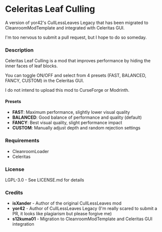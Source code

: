 # Celeritas Leaf Culling

A version of yor42's CullLessLeaves Legacy that has been migrated to CleanroomModTemplate and integrated with Celeritas GUI.

I'm too nervous to submit a pull request, but I hope to do so someday.

### Description

Celeritas Leaf Culling is a mod that improves performance by hiding the inner faces of leaf blocks.

You can toggle ON/OFF and select from 4 presets (FAST, BALANCED, FANCY, CUSTOM) in the Celeritas GUI.

I do not intend to upload this mod to CurseForge or Modrinth.

#### Presets
- **FAST**: Maximum performance, slightly lower visual quality
- **BALANCED**: Good balance of performance and quality (default)
- **FANCY**: Best visual quality, slight performance impact
- **CUSTOM**: Manually adjust depth and random rejection settings

### Requirements
- CleanroomLoader 
- Celeritas 

### License

LGPL-3.0 - See LICENSE.md for details

### Credits

- **isXander** - Author of the original CullLessLeaves mod
- **yor42** - Author of CullLessLeaves Legacy (I'm really scared to submit a PR, it looks like plagiarism but please forgive me)
- **s12kuma01** - Migration to CleanroomModTemplate and Celeritas GUI integration
